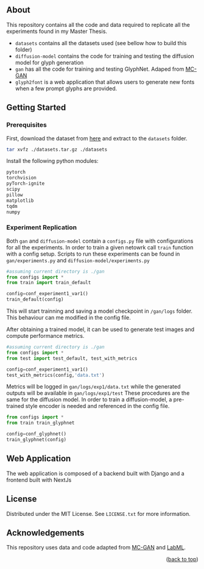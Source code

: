 <a name="readme-top"></a>

<!-- ABOUT -->
## About

This repository contains all the code and data required to replicate all the experiments found in my Master Thesis.
* `datasets` contains all the datasets used (see bellow how to build this folder)
* `diffusion-model` contains the code for training and testing the diffusion model for glyph generation
* `gan` has all the code for training and testing GlyphNet. Adaped from [MC-GAN](https://github.com/zhourunlong/mc-gan)
* `glyph2font` is a web application that allows users to generate new fonts when a few prompt glyphs are provided.


<!-- GETTING STARTED -->
## Getting Started

### Prerequisites
First, download the dataset from [here](https://drive.google.com/file/d/1cFDayTF2Gwh98AU_CYRcEc4oJ9surDUP/view?usp=sharing) and extract to the `datasets` folder.
```sh
tar xvfz ./datasets.tar.gz ./datasets
```

Install the following python modules:
```sh
pytorch
torchvision
pyTorch-ignite
scipy
pillow
matplotlib
tqdm
numpy
```

### Experiment Replication
Both `gan` and `diffusion-model` contain a `configs.py` file with configurations for all the experiments.
In order to train a given netowrk call `train` function with a config setup. Scripts to run these experiments can be found in `gan/experiments.py` and `diffusion-model/experiments.py`
```python
#assuming current directory is ./gan
from configs import *
from train import train_default

config=conf_experiment1_var1()
train_default(config)
```
This will start trainning and saving a  model checkpoint in `/gan/logs` folder. This behaviour can me modified in the config file.

After obtaining a trained model, it can be used to generate test images  and compute performance metrics.
```python
#assuming current directory is ./gan
from configs import *
from test import test_default, test_with_metrics

config=conf_experiment1_var1()
test_with_metrics(config,'data.txt')
```
Metrics will be logged in `gan/logs/exp1/data.txt` while the generated outputs will be available in `gan/logs/exp1/test`
These procedures are the same for the diffusion model. In order to train a diffusion-model, a pre-trained style encoder is needed and referenced in the config file.
```python
from configs import *
from train train_glyphnet

config=conf_glyphnet()
train_glyphnet(config)
```

## Web Application
The web application is composed of a backend built with Django and a frontend built with NextJs
<!-- LICENSE -->
## License

Distributed under the MIT License. See `LICENSE.txt` for more information.


## Acknowledgements

This repository uses data and code adapted from [MC-GAN](https://github.com/zhourunlong/mc-gan) and [LabML](https://nn.labml.ai/diffusion/ddpm/index.html).
<p align="right">(<a href="#readme-top">back to top</a>)</p>
